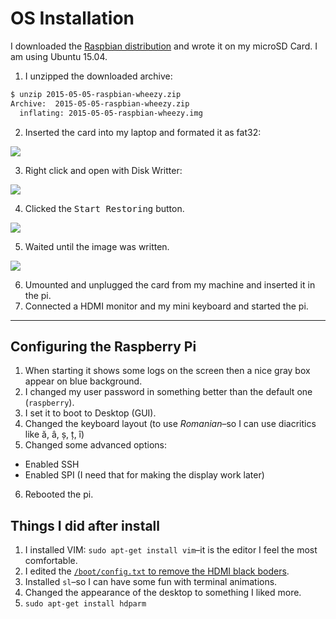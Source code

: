 # OS Installation

I downloaded the [Raspbian distribution](https://www.raspberrypi.org/downloads/raspbian/) and wrote it on my microSD Card.
I am using Ubuntu 15.04.

 1. I unzipped the downloaded archive:
 
 ```sh
 $ unzip 2015-05-05-raspbian-wheezy.zip 
 Archive:  2015-05-05-raspbian-wheezy.zip
   inflating: 2015-05-05-raspbian-wheezy.img 
 ```
 
 2. Inserted the card into my laptop and formated it as fat32:
 
   ![](http://i.imgur.com/Kyf7crT.png)
   
 3. Right click and open with Disk Writter:
 
   ![](http://i.imgur.com/RWc88dG.png)
   
 4. Clicked the <kbd>Start Restoring</kbd> button.
 
   ![](http://i.imgur.com/lkaObGR.png)
   
 5. Waited until the image was written.
 
   ![](http://i.imgur.com/Aao1Ugl.png)
 
 6. Umounted and unplugged the card from my machine and inserted it in the pi.
 7. Connected a HDMI monitor and my mini keyboard and started the pi.

---

## Configuring the Raspberry Pi

 1. When starting it shows some logs on the screen then a nice gray box appear on blue background.
 2. I changed my user password in something better than the default one (`raspberry`).
 3. I set it to boot to Desktop (GUI).
 4. Changed the keyboard layout (to use *Romanian*–so I can use diacritics like ă, â, ș, ț, î)
 5. Changed some advanced options:
   - Enabled SSH
   - Enabled SPI (I need that for making the display work later)
 6. Rebooted the pi.

## Things I did after install

 1. I installed VIM: `sudo apt-get install vim`–it is the editor I feel the most comfortable.
 2. I edited the [`/boot/config.txt` to remove the HDMI black boders](/troubles/hdmi-black-borders.md).
 3. Installed `sl`–so I can have some fun with terminal animations.
 4. Changed the appearance of the desktop to something I liked more.
 5. `sudo apt-get install hdparm`
